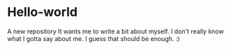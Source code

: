 # Hello-world
A new repository
It wants me to write a bit about myself.
I don't really know what I gotta say about me.
I guess that should be enough. :)
